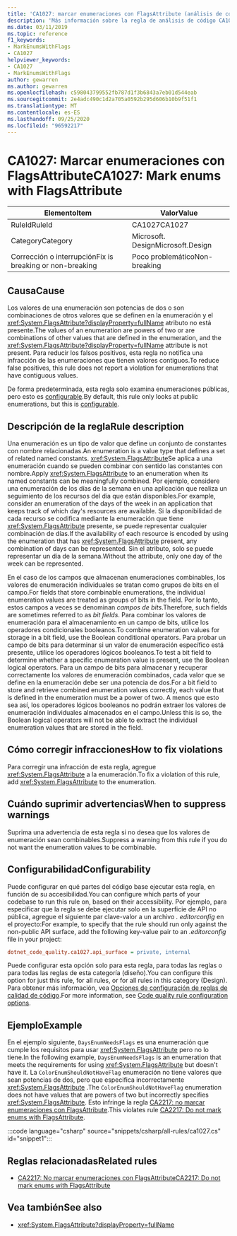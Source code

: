 ```yaml
---
title: 'CA1027: marcar enumeraciones con FlagsAttribute (análisis de código)'
description: 'Más información sobre la regla de análisis de código CA1027: marcar enumeraciones con FlagsAttribute'
ms.date: 03/11/2019
ms.topic: reference
f1_keywords:
- MarkEnumsWithFlags
- CA1027
helpviewer_keywords:
- CA1027
- MarkEnumsWithFlags
author: gewarren
ms.author: gewarren
ms.openlocfilehash: c598043799552fb787d1f3b6843a7eb01d544eab
ms.sourcegitcommit: 2e4adc490c1d2a705a0592b295d606b10b9f51f1
ms.translationtype: MT
ms.contentlocale: es-ES
ms.lasthandoff: 09/25/2020
ms.locfileid: "96592217"
---
```

# <a name="ca1027-mark-enums-with-flagsattribute"></a><span data-ttu-id="7221d-103">CA1027: Marcar enumeraciones con FlagsAttribute</span><span class="sxs-lookup"><span data-stu-id="7221d-103">CA1027: Mark enums with FlagsAttribute</span></span>

| <span data-ttu-id="7221d-104">Elemento</span><span class="sxs-lookup"><span data-stu-id="7221d-104">Item</span></span>                                     | <span data-ttu-id="7221d-105">Valor</span><span class="sxs-lookup"><span data-stu-id="7221d-105">Value</span></span>            |
|------------------------------------------|------------------|
| <span data-ttu-id="7221d-106">RuleId</span><span class="sxs-lookup"><span data-stu-id="7221d-106">RuleId</span></span>                                   | <span data-ttu-id="7221d-107">CA1027</span><span class="sxs-lookup"><span data-stu-id="7221d-107">CA1027</span></span>           |
| <span data-ttu-id="7221d-108">Category</span><span class="sxs-lookup"><span data-stu-id="7221d-108">Category</span></span>                                 | <span data-ttu-id="7221d-109">Microsoft. Design</span><span class="sxs-lookup"><span data-stu-id="7221d-109">Microsoft.Design</span></span> |
| <span data-ttu-id="7221d-110">Corrección o interrupción</span><span class="sxs-lookup"><span data-stu-id="7221d-110">Fix is breaking or non-breaking</span></span> | <span data-ttu-id="7221d-111">Poco problemático</span><span class="sxs-lookup"><span data-stu-id="7221d-111">Non-breaking</span></span>     |

## <a name="cause"></a><span data-ttu-id="7221d-112">Causa</span><span class="sxs-lookup"><span data-stu-id="7221d-112">Cause</span></span>

<span data-ttu-id="7221d-113">Los valores de una enumeración son potencias de dos o son combinaciones de otros valores que se definen en la enumeración y el <xref:System.FlagsAttribute?displayProperty=fullName> atributo no está presente.</span><span class="sxs-lookup"><span data-stu-id="7221d-113">The values of an enumeration are powers of two or are combinations of other values that are defined in the enumeration, and the <xref:System.FlagsAttribute?displayProperty=fullName> attribute is not present.</span></span> <span data-ttu-id="7221d-114">Para reducir los falsos positivos, esta regla no notifica una infracción de las enumeraciones que tienen valores contiguos.</span><span class="sxs-lookup"><span data-stu-id="7221d-114">To reduce false positives, this rule does not report a violation for enumerations that have contiguous values.</span></span>

<span data-ttu-id="7221d-115">De forma predeterminada, esta regla solo examina enumeraciones públicas, pero esto es [configurable](#configurability).</span><span class="sxs-lookup"><span data-stu-id="7221d-115">By default, this rule only looks at public enumerations, but this is [configurable](#configurability).</span></span>

## <a name="rule-description"></a><span data-ttu-id="7221d-116">Descripción de la regla</span><span class="sxs-lookup"><span data-stu-id="7221d-116">Rule description</span></span>

<span data-ttu-id="7221d-117">Una enumeración es un tipo de valor que define un conjunto de constantes con nombre relacionadas.</span><span class="sxs-lookup"><span data-stu-id="7221d-117">An enumeration is a value type that defines a set of related named constants.</span></span> <span data-ttu-id="7221d-118"><xref:System.FlagsAttribute>Se aplica a una enumeración cuando se pueden combinar con sentido las constantes con nombre.</span><span class="sxs-lookup"><span data-stu-id="7221d-118">Apply <xref:System.FlagsAttribute> to an enumeration when its named constants can be meaningfully combined.</span></span> <span data-ttu-id="7221d-119">Por ejemplo, considere una enumeración de los días de la semana en una aplicación que realiza un seguimiento de los recursos del día que están disponibles.</span><span class="sxs-lookup"><span data-stu-id="7221d-119">For example, consider an enumeration of the days of the week in an application that keeps track of which day's resources are available.</span></span> <span data-ttu-id="7221d-120">Si la disponibilidad de cada recurso se codifica mediante la enumeración que tiene <xref:System.FlagsAttribute> presente, se puede representar cualquier combinación de días.</span><span class="sxs-lookup"><span data-stu-id="7221d-120">If the availability of each resource is encoded by using the enumeration that has <xref:System.FlagsAttribute> present, any combination of days can be represented.</span></span> <span data-ttu-id="7221d-121">Sin el atributo, solo se puede representar un día de la semana.</span><span class="sxs-lookup"><span data-stu-id="7221d-121">Without the attribute, only one day of the week can be represented.</span></span>

<span data-ttu-id="7221d-122">En el caso de los campos que almacenan enumeraciones combinables, los valores de enumeración individuales se tratan como grupos de bits en el campo.</span><span class="sxs-lookup"><span data-stu-id="7221d-122">For fields that store combinable enumerations, the individual enumeration values are treated as groups of bits in the field.</span></span> <span data-ttu-id="7221d-123">Por lo tanto, estos campos a veces se denominan *campos de bits*.</span><span class="sxs-lookup"><span data-stu-id="7221d-123">Therefore, such fields are sometimes referred to as *bit fields*.</span></span> <span data-ttu-id="7221d-124">Para combinar los valores de enumeración para el almacenamiento en un campo de bits, utilice los operadores condicionales booleanos.</span><span class="sxs-lookup"><span data-stu-id="7221d-124">To combine enumeration values for storage in a bit field, use the Boolean conditional operators.</span></span> <span data-ttu-id="7221d-125">Para probar un campo de bits para determinar si un valor de enumeración específico está presente, utilice los operadores lógicos booleanos.</span><span class="sxs-lookup"><span data-stu-id="7221d-125">To test a bit field to determine whether a specific enumeration value is present, use the Boolean logical operators.</span></span> <span data-ttu-id="7221d-126">Para un campo de bits para almacenar y recuperar correctamente los valores de enumeración combinados, cada valor que se define en la enumeración debe ser una potencia de dos.</span><span class="sxs-lookup"><span data-stu-id="7221d-126">For a bit field to store and retrieve combined enumeration values correctly, each value that is defined in the enumeration must be a power of two.</span></span> <span data-ttu-id="7221d-127">A menos que esto sea así, los operadores lógicos booleanos no podrán extraer los valores de enumeración individuales almacenados en el campo.</span><span class="sxs-lookup"><span data-stu-id="7221d-127">Unless this is so, the Boolean logical operators will not be able to extract the individual enumeration values that are stored in the field.</span></span>

## <a name="how-to-fix-violations"></a><span data-ttu-id="7221d-128">Cómo corregir infracciones</span><span class="sxs-lookup"><span data-stu-id="7221d-128">How to fix violations</span></span>

<span data-ttu-id="7221d-129">Para corregir una infracción de esta regla, agregue <xref:System.FlagsAttribute> a la enumeración.</span><span class="sxs-lookup"><span data-stu-id="7221d-129">To fix a violation of this rule, add <xref:System.FlagsAttribute> to the enumeration.</span></span>

## <a name="when-to-suppress-warnings"></a><span data-ttu-id="7221d-130">Cuándo suprimir advertencias</span><span class="sxs-lookup"><span data-stu-id="7221d-130">When to suppress warnings</span></span>

<span data-ttu-id="7221d-131">Suprima una advertencia de esta regla si no desea que los valores de enumeración sean combinables.</span><span class="sxs-lookup"><span data-stu-id="7221d-131">Suppress a warning from this rule if you do not want the enumeration values to be combinable.</span></span>

## <a name="configurability"></a><span data-ttu-id="7221d-132">Configurabilidad</span><span class="sxs-lookup"><span data-stu-id="7221d-132">Configurability</span></span>

<span data-ttu-id="7221d-133">Puede configurar en qué partes del código base ejecutar esta regla, en función de su accesibilidad.</span><span class="sxs-lookup"><span data-stu-id="7221d-133">You can configure which parts of your codebase to run this rule on, based on their accessibility.</span></span> <span data-ttu-id="7221d-134">Por ejemplo, para especificar que la regla se debe ejecutar solo en la superficie de API no pública, agregue el siguiente par clave-valor a un archivo *. editorconfig* en el proyecto:</span><span class="sxs-lookup"><span data-stu-id="7221d-134">For example, to specify that the rule should run only against the non-public API surface, add the following key-value pair to an *.editorconfig* file in your project:</span></span>

```ini
dotnet_code_quality.ca1027.api_surface = private, internal
```

<span data-ttu-id="7221d-135">Puede configurar esta opción solo para esta regla, para todas las reglas o para todas las reglas de esta categoría (diseño).</span><span class="sxs-lookup"><span data-stu-id="7221d-135">You can configure this option for just this rule, for all rules, or for all rules in this category (Design).</span></span> <span data-ttu-id="7221d-136">Para obtener más información, vea [Opciones de configuración de reglas de calidad de código](../code-quality-rule-options.md).</span><span class="sxs-lookup"><span data-stu-id="7221d-136">For more information, see [Code quality rule configuration options](../code-quality-rule-options.md).</span></span>

## <a name="example"></a><span data-ttu-id="7221d-137">Ejemplo</span><span class="sxs-lookup"><span data-stu-id="7221d-137">Example</span></span>

<span data-ttu-id="7221d-138">En el ejemplo siguiente, `DaysEnumNeedsFlags` es una enumeración que cumple los requisitos para usar <xref:System.FlagsAttribute> pero no lo tiene.</span><span class="sxs-lookup"><span data-stu-id="7221d-138">In the following example, `DaysEnumNeedsFlags` is an enumeration that meets the requirements for using <xref:System.FlagsAttribute> but doesn't have it.</span></span> <span data-ttu-id="7221d-139">La `ColorEnumShouldNotHaveFlag` enumeración no tiene valores que sean potencias de dos, pero que especifica incorrectamente <xref:System.FlagsAttribute> .</span><span class="sxs-lookup"><span data-stu-id="7221d-139">The `ColorEnumShouldNotHaveFlag` enumeration does not have values that are powers of two but incorrectly specifies <xref:System.FlagsAttribute>.</span></span> <span data-ttu-id="7221d-140">Esto infringe la regla [CA2217: no marcar enumeraciones con FlagsAttribute](ca2217.md).</span><span class="sxs-lookup"><span data-stu-id="7221d-140">This violates rule [CA2217: Do not mark enums with FlagsAttribute](ca2217.md).</span></span>

:::code language="csharp" source="snippets/csharp/all-rules/ca1027.cs" id="snippet1":::

## <a name="related-rules"></a><span data-ttu-id="7221d-141">Reglas relacionadas</span><span class="sxs-lookup"><span data-stu-id="7221d-141">Related rules</span></span>

- [<span data-ttu-id="7221d-142">CA2217: No marcar enumeraciones con FlagsAttribute</span><span class="sxs-lookup"><span data-stu-id="7221d-142">CA2217: Do not mark enums with FlagsAttribute</span></span>](ca2217.md)

## <a name="see-also"></a><span data-ttu-id="7221d-143">Vea también</span><span class="sxs-lookup"><span data-stu-id="7221d-143">See also</span></span>

- <xref:System.FlagsAttribute?displayProperty=fullName>
